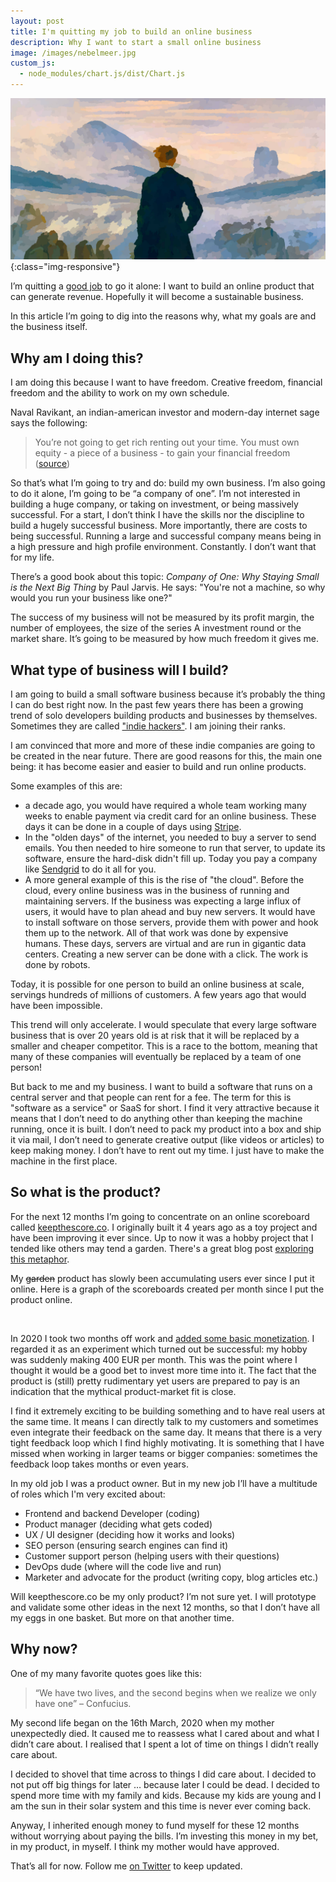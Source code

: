 ```yaml
---
layout: post
title: I'm quitting my job to build an online business
description: Why I want to start a small online business
image: /images/nebelmeer.jpg
custom_js:
  - node_modules/chart.js/dist/Chart.js
---
```


!['Nebelmeer'](/images/nebelmeer.jpg){:class="img-responsive"}

I’m quitting a [good job](/blog/holacracy-europace-berlin/) to go it alone: I want to build an online product that can generate revenue. Hopefully it will become a sustainable business. 

In this article I’m going to dig into the reasons why, what my goals are and the business itself.

## Why am I doing this?

I am doing this because I want to have freedom. Creative freedom, financial freedom and the ability to work on my own schedule. 

Naval Ravikant, an indian-american investor and modern-day internet sage says the following:

> You’re not going to get rich renting out your time. You must own equity - a piece of a business - to gain your financial freedom ([source](https://twitter.com/naval/status/1002103360646823936?s=20))

So that’s what I’m going to try and do: build my own business. I’m also going to do it alone, I’m going to be “a company of one”. I’m not interested in building a huge company, or taking on investment, or being massively successful. For a start, I don’t think I have the skills nor the discipline to build a hugely successful business. More importantly, there are costs to being successful. Running a large and successful company means being in a high pressure and high profile environment. Constantly. I don’t want that for my life.

There’s a good book about this topic: _Company of One: Why Staying Small is the Next Big Thing_ by Paul Jarvis. He says: "You're not a machine, so why would you run your business like one?" 

The success of my business will not be measured by its profit margin, the number of employees, the size of the series A investment round or the market share. It’s going to be measured by how much freedom it gives me.

## What type of business will I build?

I am going to build a small software business because it’s probably the thing I can do best right now. In the past few years there has been a growing trend of solo developers building products and businesses by themselves. Sometimes they are called ["indie hackers"](https://www.indiehackers.com/). I am joining their ranks.

I am convinced that more and more of these indie companies are going to be created in the near future. There are good reasons for this, the main one being: it has become easier and easier to build and run online products.

Some examples of this are: 

 * a decade ago, you would have required a whole team working many weeks to enable payment via credit card for an online business. These days it can be done in a couple of days using [Stripe](https://stripe.com/).
 * In the "olden days" of the internet, you needed to buy a server to send emails. You then needed to hire someone to run that server, to update its software, ensure the hard-disk didn't fill up. Today you pay a company like [Sendgrid](https://sendgrid.com/) to do it all for you.
 * A more general example of this is the rise of "the cloud". Before the cloud, every online business was in the business of running and maintaining servers. If the business was expecting a large influx of users, it would have to plan ahead and buy new servers. It would have to install software on those servers, provide them with power and hook them up to the network. All of that work was done by expensive humans. These days, servers are virtual and are run in gigantic data centers. Creating a new server can be done with a click. The work is done by robots.

Today, it is possible for one person to build an online business at scale, servings hundreds of millions of customers. A few years ago that would have been impossible.

This trend will only accelerate. I would speculate that every large software business that is over 20 years old is at risk that it will be replaced by a smaller and cheaper competitor. This is a race to the bottom, meaning that many of these companies will eventually be replaced by a team of one person!

But back to me and my business. I want to build a software that runs on a central server and that people can rent for a fee. The term for this is "software as a service" or SaaS for short. I find it very attractive because it means that I don’t need to do anything other than keeping the machine running, once it is built. I don’t need to pack my product into a box and ship it via mail, I don’t need to generate creative output (like videos or articles) to keep making money. I don’t have to rent out my time. I just have to make the machine in the first place.

## So what is the product?

For the next 12 months I’m going to concentrate on an online scoreboard called [keepthescore.co](https://keepthescore.co/). I originally built it 4 years ago as a toy project and have been improving it ever since. Up to now it was a hobby project that I tended like others may tend a garden. There's a great blog post [exploring this metaphor](https://herman.bearblog.dev/my-product-is-my-garden/).

My ~~garden~~ product has slowly been accumulating users ever since I put it online. Here is a graph of the scoreboards created per month since I put the product online.

<canvas id="scoreboards" width="300" height="200"></canvas>
<br>

In 2020 I took two months off work and [added some basic monetization](https://keepthescore.co/blog/posts/monetizing-keepthescore/). I regarded it as an experiment which turned out be successful: my hobby was suddenly making 400 EUR per month.  This was the point where I thought it would be a good bet to invest more time into it. The fact that the product is (still) pretty rudimentary yet users are prepared to pay is an indication that the mythical product-market fit is close.

I find it extremely exciting to be building something and to have real users at the same time. It means I can directly talk to my customers and sometimes even integrate their feedback on the same day. It means that there is a very tight feedback loop which I find highly motivating. It is something that I have missed when working in larger teams or bigger companies: sometimes the feedback loop takes months or even years.

In my old job I was a product owner. But in my new job I’ll have a multitude of roles which I'm very excited about:
 * Frontend and backend Developer (coding)
 * Product manager (deciding what gets coded)
 * UX / UI designer (deciding how it works and looks)
 * SEO person (ensuring search engines can find it)
 * Customer support person (helping users with their questions)
 * DevOps dude (where will the code live and run)
 * Marketer and advocate for the product (writing copy, blog articles etc.)

Will keepthescore.co be my only product? I’m not sure yet. I will prototype and validate some other ideas in the next 12 months, so that I don’t have all my eggs in one basket. But more on that another time.

## Why now?
One of my many favorite quotes goes like this:

> “We have two lives, and the second begins when we realize we only have one” – Confucius.

My second life began on the 16th March, 2020 when my mother unexpectedly died. It caused me to reassess what I cared about and what I didn’t care about. I realised that I spent a lot of time on things I didn’t really care about. 

I decided to shovel that time across to things I did care about. I decided to not put off big things for later … because later I could be dead. I decided to spend more time with my family and kids. Because my kids are young and I am the sun in their solar system and this time is never ever coming back. 

Anyway, I inherited enough money to fund myself for these 12 months without worrying about paying the bills. I’m investing this money in my bet, in my product, in myself. I think my mother would have approved.

That’s all for now. Follow me [on Twitter](https://twitter.com/wrede) to keep updated.



<script>
//-----------------
//-- Graph data
//-----------------
var ctx = document.getElementById('scoreboards').getContext('2d');
var data = {
    labels: ["2016-09", "2016-10", "2016-11", "2016-12", "2017-01", "2017-02", "2017-03", "2017-04", "2017-05", "2017-06", "2017-07", "2017-08", "2017-09", "2017-10", "2017-11", "2017-12", "2018-01", "2018-02", "2018-03", "2018-04", "2018-05", "2018-06", "2018-07", "2018-08", "2018-09", "2018-10", "2018-11", "2018-12", "2019-01", "2019-02", "2019-03", "2019-04", "2019-05", "2019-06", "2019-07", "2019-08", "2019-09", "2019-10", "2019-11", "2019-12", "2020-01", "2020-02", "2020-03", "2020-04", "2020-05", "2020-06", "2020-07", "2020-08", "2020-09", "2020-10", "2020-11", "2020-12", "2021-01", "2021-02", "2021-03"],
    datasets: [
        {
            label: "Scoreboards created per month",
            backgroundColor: '#dd4814',
            borderColor: 'rgba(255, 99, 132, 1)',
            data: [34, 129, 72, 798, 1543, 1959, 3469, 3317, 3775, 4135, 4199, 4027, 4363, 5534, 6525, 7702, 7104, 7017, 7568, 6623, 6873, 6705, 6585, 6158, 6299, 7986, 9671, 11364, 10796, 8893, 8952, 7280, 7295, 6236, 6437, 6134, 6500, 8005, 8718, 9789, 8939, 8050, 11633, 19168, 18780, 12998, 11681, 12164, 13964, 21519, 20104, 22756, 21074, 22183, 21812]
        }
    ]
};
var myLineChart = new Chart(ctx, {
    type: 'bar',
    data: data,
    scaleShowLabels: true,
    barValueSpacing : 2,
    responsive: true
});
</script>